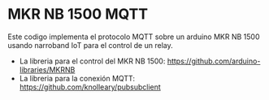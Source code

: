 # MKR NB 1500 MQTT



Este codigo implementa el protocolo MQTT sobre un arduino MKR NB 1500 usando narroband IoT para el control de un relay.

* La libreria para el control del MKR NB 1500: https://github.com/arduino-libraries/MKRNB
* La libreria para la conexión MQTT: https://github.com/knolleary/pubsubclient

